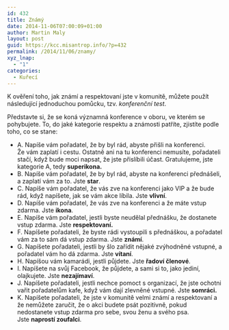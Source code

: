 ```yaml
---
id: 432
title: Známý
date: 2014-11-06T07:00:09+01:00
author: Martin Maly
layout: post
guid: https://kcc.misantrop.info/?p=432
permalink: /2014/11/06/znamy/
xyz_lnap:
  - "1"
categories:
  - Kuřecí
---
```

K ověření toho, jak známí a respektovaní jste v komunitě, můžete použít následující jednoduchou pomůcku, tzv. _konferenční test_.

Představte si, že se koná významná konference v oboru, ve kterém se pohybujete. To, do jaké kategorie respektu a známosti patříte, zjistíte podle toho, co se stane:

  * A. Napíše vám pořadatel, že by byl rád, abyste přišli na konferenci. Že vám zaplatí i cestu. Ostatně ani na tu konferenci nemusíte, pořadateli stačí, když bude moci napsat, že jste přislíbili účast. Gratulujeme, jste kategorie A, tedy **superikona.**
  * B. Napíše vám pořadatel, že by byl rád, abyste na konferenci přednášeli, a zaplatí vám za to. Jste **star**.
  * C. Napíše vám pořadatel, že vás zve na konferenci jako VIP a že bude rád, když napíšete, jak se vám akce líbila. Jste **vlivní**.
  * D. Napíše vám pořadatel, že vás zve na konferenci a že máte vstup zdarma. Jste **ikona**.
  * E. Napíše vám pořadatel, jestli byste neudělal přednášku, že dostanete vstup zdarma. Jste **respektovaní.**
  * F. Napíšete pořadateli, že byste rádi vystoupili s přednáškou, a pořadatel vám za to sám dá vstup zdarma. Jste **známí**.
  * G. Napíšete pořadateli, jestli by šlo zařídit nějaké zvýhodněné vstupné, a pořadatel vám ho dá zdarma. Jste **vítaní**.
  * H. Napíšou vám kamarádi, jestli půjdete. Jste **řadoví členové**.
  * I. Napíšete na svůj Facebook, že půjdete, a sami si to, jako jediní, olajkujete. Jste **nezajímaví**.
  * J. Napíšete pořadateli, jestli nechce pomoct s organizací, že jste ochotni vařit pořadatelům kafe, když vám dají zlevněné vstupné. Jste **somráci.**
  * K. Napíšete pořadateli, že jste v komunitě velmi známí a respektovaní a že nemůžete zaručit, že o akci budete psát pozitivně, pokud nedostanete vstup zdarma pro sebe, svou ženu a svého psa. Jste **naprostí zoufalci**.
